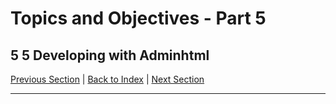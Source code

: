 # Topics and Objectives - Part 5

## **5** 5 Developing with Adminhtml

[Previous Section](./4.md) | [Back to Index](./) | [Next Section](./6.md)

------

